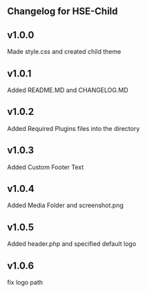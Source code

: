 Changelog for HSE-Child
-----------------------

v1.0.0
-----------------------
Made style.css and created child theme


v1.0.1
-----------------------
Added README.MD and CHANGELOG.MD


v1.0.2
-----------------------
Added Required Plugins files into the directory


v1.0.3
-----------------------
Added Custom Footer Text


v1.0.4
-----------------------
Added Media Folder and screenshot.png


v1.0.5
-----------------------
Added header.php and specified default logo


v1.0.6
-----------------------
fix logo path
